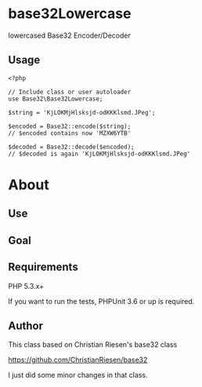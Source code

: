 base32Lowercase
======

lowercased Base32 Encoder/Decoder

Usage
-----

    <?php

    // Include class or user autoloader
    use Base32\Base32Lowercase;

    $string = 'KjLOKMjHlsksjd-odKKKlsmd.JPeg';

    $encoded = Base32::encode($string);
    // $encoded contains now 'MZXW6YTB'

    $decoded = Base32::decode($encoded);
    // $decoded is again 'KjLOKMjHlsksjd-odKKKlsmd.JPeg'


About
=====

Use
---


Goal
----

Requirements
------------

PHP 5.3.x+

If you want to run the tests, PHPUnit 3.6 or up is required.

Author
------


This class based on Christian Riesen's base32 class

https://github.com/ChristianRiesen/base32

I just did some minor changes in that class.